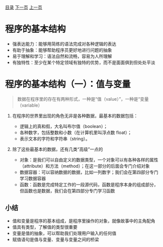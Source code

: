 [目录](README.md)   [下一页](python-1003.md)    [上一页](python-1001.md)

# 程序的基本结构
   * 强表达能力：能够用简练的语法完成对各种逻辑的表达 
   * 有助于抽象：能够帮助程序员更好地进行问题的抽象
   * 易于理解和学习：语法自然和流畅，容易为人所理解
   * 有独特性：至少在某个特定领域有独特的优势，而不是面面俱到但处处平淡

# 程序的基本结构（一）：值与变量
> 数据在程序里的存在有两种形式，一种是“值（value）”，一种是“变量（variable）
1. 在程序的世界里出现的角色无非是各种数据，最基本的数据包括：

   * 逻辑上的真和假，大名叫布尔值（boolean）；
   * 各种数字，包括整数和小数（在计算机里叫浮点数 float）；
   * 表示文本的字符和字符串（string）。
2. 除了这些最基本的数据，还有几类“高级”一点的
   * 对象：是我们可以自由定义的数据类型，一个对象可以有各种各样的属性（attribute）和方法（method）；在这一部分的后面会专门介绍对象
   * 数据容器：可以容纳数据的数据，比如一列数字；我们会在第四部分专门学习数据容器
   * 函数：函数是完成特定工作的一段源代码，函数是程序本身的组成部分，但函数也是数据，我们会在第四部分专门学习函数

## 小结
   * 值和变量是程序的基本组成，是程序里操作的对象，就像故事中的主角配角
   * 值具有类型，了解值的类型很重要
   * 变量是值的抽象，可以帮助我们处理用户输入的任何值
   * 赋值语句是值与变量、变量与变量之间的桥梁